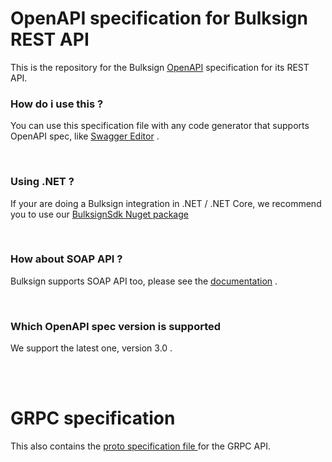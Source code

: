 # OpenAPI specification for Bulksign REST API
This is the repository for the Bulksign <a href="https://www.openapis.org/">OpenAPI</a> specification for its REST API.
<br/>

### How do i use this ?
You can use this specification file with any code generator that supports OpenAPI spec, like <a href="https://editor.swagger.io/">Swagger Editor</a> .

<br/>

### Using .NET ? 
If your are doing a Bulksign integration  in .NET / .NET Core, we recommend you to use our <a href="https://www.nuget.org/packages/BulksignSdk/">BulksignSdk Nuget package</a>

<br/>

### How about SOAP API ?
Bulksign supports SOAP API too, please see the <a href="https://bulksign.com/docs/">documentation</a> .

<br/>

### Which OpenAPI spec version is supported
We support the latest one, version 3.0 . 

<br/>
<br/>

# GRPC specification
This also contains the <a href="https://github.com/bulksign/OpenApi/blob/master/api.proto"> proto specification file </a> for the GRPC API.
